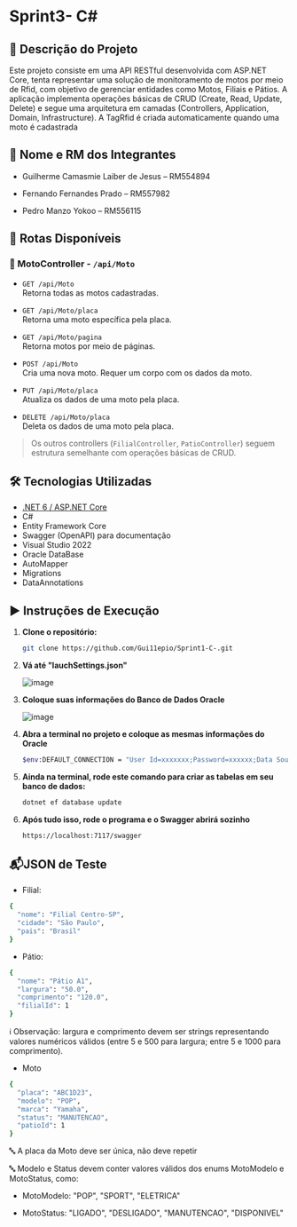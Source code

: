 # Sprint3- C#

## 📌 Descrição do Projeto

Este projeto consiste em uma API RESTful desenvolvida com ASP.NET Core, tenta representar uma solução de monitoramento de motos por meio de Rfid, com objetivo de gerenciar entidades como Motos, Filiais e Pátios. A aplicação implementa operações básicas de CRUD (Create, Read, Update, Delete) e segue uma arquitetura em camadas (Controllers, Application, Domain, Infrastructure). A TagRfid é criada automaticamente quando uma moto é cadastrada

## 👥 Nome e RM dos Integrantes

- Guilherme Camasmie Laiber de Jesus – RM554894

- Fernando Fernandes Prado – RM557982

- Pedro Manzo Yokoo – RM556115

## 🚀 Rotas Disponíveis

### 📍 MotoController - `/api/Moto`
- `GET /api/Moto`  
  Retorna todas as motos cadastradas.

- `GET /api/Moto/placa`  
  Retorna uma moto específica pela placa.

- `GET /api/Moto/pagina`  
  Retorna motos por meio de páginas.

- `POST /api/Moto`  
  Cria uma nova moto. Requer um corpo com os dados da moto.

- `PUT /api/Moto/placa`  
  Atualiza os dados de uma moto pela placa.

- `DELETE /api/Moto/placa`  
  Deleta os dados de uma moto pela placa.

> Os outros controllers (`FilialController`, `PatioController`) seguem estrutura semelhante com operações básicas de CRUD.

## 🛠️ Tecnologias Utilizadas

- [.NET 6 / ASP.NET Core](https://dotnet.microsoft.com/)
- C#
- Entity Framework Core
- Swagger (OpenAPI) para documentação
- Visual Studio 2022
- Oracle DataBase
- AutoMapper
- Migrations
- DataAnnotations

## ▶️ Instruções de Execução

1. **Clone o repositório:**
   ```bash
   git clone https://github.com/Gui11epio/Sprint1-C-.git
   

2. **Vá até "lauchSettings.json"**
   
   ![image](https://github.com/user-attachments/assets/adaf4e75-7381-4550-9252-163149c1f16c)

3. **Coloque suas informações do Banco de Dados Oracle**

   ![image](https://github.com/user-attachments/assets/70c5914a-b683-406a-ac77-849e88a52bc9)

4. **Abra a terminal no projeto e coloque as mesmas informações do Oracle**
   ```bash
   $env:DEFAULT_CONNECTION = "User Id=xxxxxxx;Password=xxxxxx;Data Source=xxxxxxxxxxxx:1521/ORCL"

5. **Ainda na terminal, rode este comando para criar as tabelas em seu banco de dados:**
   ```bash
   dotnet ef database update

6. **Após tudo isso, rode o programa e o Swagger abrirá sozinho**
   ```bash
   https://localhost:7117/swagger


## 📬JSON de Teste

- Filial:
  
```bash
{
  "nome": "Filial Centro-SP",
  "cidade": "São Paulo",
  "pais": "Brasil"
}
```

- Pátio:
  
```bash
{
  "nome": "Pátio A1",
  "largura": "50.0",
  "comprimento": "120.0",
  "filialId": 1
}
```
ℹ️ Observação: largura e comprimento devem ser strings representando valores numéricos válidos (entre 5 e 500 para largura; entre 5 e 1000 para comprimento).


- Moto
  
```bash
{
  "placa": "ABC1D23",
  "modelo": "POP",
  "marca": "Yamaha",
  "status": "MANUTENCAO",
  "patioId": 1
}
```
🔤 A placa da Moto deve ser única, não deve repetir

🔤 Modelo e Status devem conter valores válidos dos enums MotoModelo e MotoStatus, como:

- MotoModelo: "POP", "SPORT", "ELETRICA"
  
- MotoStatus: "LIGADO", "DESLIGADO", "MANUTENCAO", "DISPONIVEL"

  



   
